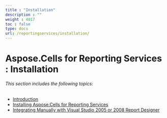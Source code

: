```yaml
---
title : "Installation" 
description : "" 
weight : 4017 
toc : false
type: docs
url: /reportingservices/installation/
---
```


# Aspose.Cells for Reporting Services : Installation


###### This section includes the following topics:  

*   [Introduction](https://docs2.aspose.com/cells/reportingservices/installation/introduction)
*   [Installing Aspose.Cells for Reporting Services](https://docs2.aspose.com/cells/reportingservices/installation/installing/)
*   [Integrating Manually with Visual Studio 2005 or 2008 Report Designer](https://docs2.aspose.com/cells/reportingservices/installation/integrating+manually+with+visual+studio+2005+or+2008+report+designer)

